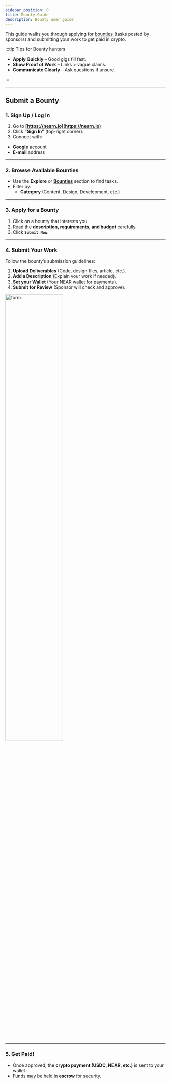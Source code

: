 ```yaml
---
sidebar_position: 0
title: Bounty Guide
description: Bounty user guide
---
```


This guide walks you through applying for [bounties](../opportunities.md#bounties) (tasks posted by sponsors) and submitting your work to get paid in crypto.

:::tip Tips for Bounty hunters

- **Apply Quickly** – Good gigs fill fast.
- **Show Proof of Work** – Links > vague claims.
- **Communicate Clearly** – Ask questions if unsure.

:::

---

## Submit a Bounty

### 1. Sign Up / Log In
1. Go to **[https://nearn.io](https://nearn.io)**
2. Click **"Sign In"** (top-right corner).
3. Connect with:
  - **Google** account
  - **E-mail** address

---

### 2. Browse Available Bounties

- Use the **Explore** or [**Bounties**](https://nearn.io/bounties/) section to find tasks.
- Filter by:
  - **Category** (Content, Design, Development, etc.)

---

### 3. Apply for a Bounty

1. Click on a bounty that interests you.
2. Read the **description, requirements, and budget** carefully.
3. Click **`Submit Now`**.

---

### 4. Submit Your Work

Follow the bounty’s submission guidelines:
1. **Upload Deliverables** (Code, design files, article, etc.).
2. **Add a Description** (Explain your work if needed).
3. **Set your Wallet** (Your NEAR wallet for payments).
3. **Submit for Review** (Sponsor will check and approve).

<div class="screenshot">
<img alt="form" src="/img/talent/bounty.png" width="60%" />
</div>

---

### 5. Get Paid!

- Once approved, the **crypto payment (USDC, NEAR, etc.)** is sent to your wallet.
- Funds may be held in **escrow** for security.
